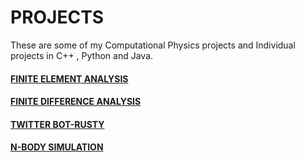 # PROJECTS
These are some of my Computational Physics projects and Individual projects in C++ , Python and Java.


#### [FINITE ELEMENT ANALYSIS](https://github.com/smitz94/Projects/tree/master/Finite%20Element%20Analysis)
#### [FINITE DIFFERENCE ANALYSIS](https://github.com/smitz94/Projects/tree/master/Finite%20Difference%20Analysis)
#### [TWITTER BOT-RUSTY](https://github.com/smitz94/Projects/tree/master/Twitter%20Bot-Rusty)
#### [N-BODY SIMULATION](https://github.com/smitz94/Projects/tree/master/N-Body%20Simulation)
